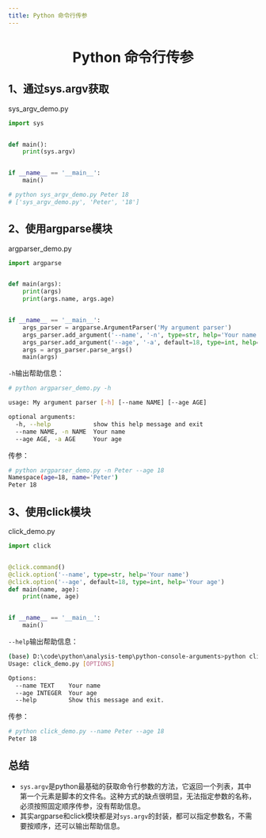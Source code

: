 ```yaml
---
title: Python 命令行传参
---
```


<h1 align='center'>Python 命令行传参</h1>

## 1、通过sys.argv获取

sys_argv_demo.py

```python
import sys


def main():
    print(sys.argv)


if __name__ == '__main__':
    main()

# python sys_argv_demo.py Peter 18           
# ['sys_argv_demo.py', 'Peter', '18']
```

## 2、使用argparse模块

argparser_demo.py

```python
import argparse


def main(args):
    print(args)
    print(args.name, args.age)


if __name__ == '__main__':
    args_parser = argparse.ArgumentParser('My argument parser')
    args_parser.add_argument('--name', '-n', type=str, help='Your name')
    args_parser.add_argument('--age', '-a', default=18, type=int, help='Your age')
    args = args_parser.parse_args()
    main(args)
```

`-h`输出帮助信息：

```bash
# python argparser_demo.py -h

usage: My argument parser [-h] [--name NAME] [--age AGE]

optional arguments:
  -h, --help            show this help message and exit
  --name NAME, -n NAME  Your name
  --age AGE, -a AGE     Your age
```

传参：

```bash
# python argparser_demo.py -n Peter --age 18 
Namespace(age=18, name='Peter')
Peter 18
```

## 3、使用click模块

click_demo.py

```python
import click


@click.command()
@click.option('--name', type=str, help='Your name')
@click.option('--age', default=18, type=int, help='Your age')
def main(name, age):
    print(name, age)


if __name__ == '__main__':
    main()
```

`--help`输出帮助信息：

```bash
(base) D:\code\python\analysis-temp\python-console-arguments>python click_demo.py --help
Usage: click_demo.py [OPTIONS]

Options:
  --name TEXT    Your name
  --age INTEGER  Your age
  --help         Show this message and exit.
```

传参：

```bash
# python click_demo.py --name Peter --age 18
Peter 18
```

## 总结

- `sys.argv`是python最基础的获取命令行参数的方法，它返回一个列表，其中第一个元素是脚本的文件名。这种方式的缺点很明显，无法指定参数的名称，必须按照固定顺序传参，没有帮助信息。
- 其实argparse和click模块都是对`sys.argv`的封装，都可以指定参数名，不需要按顺序，还可以输出帮助信息。